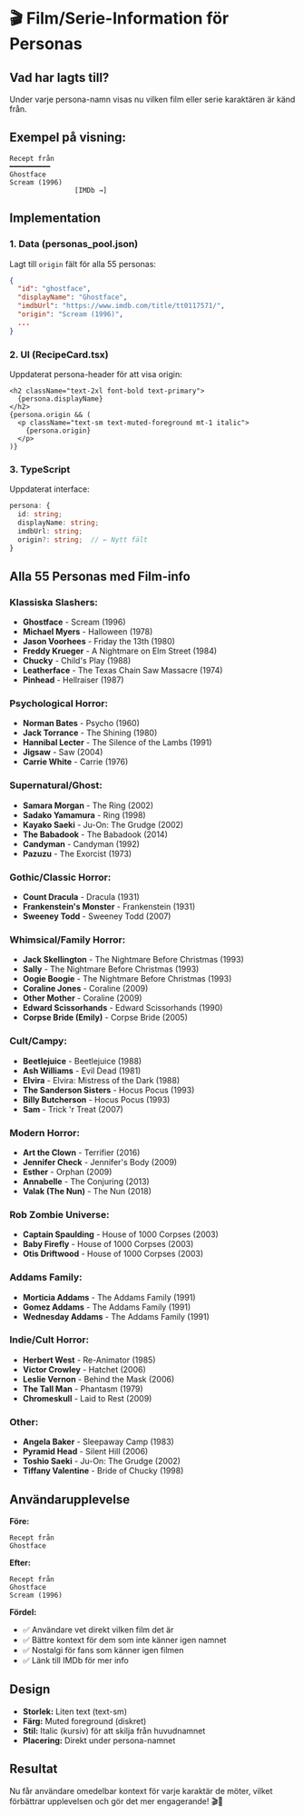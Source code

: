 # 🎬 Film/Serie-Information för Personas

## Vad har lagts till?

Under varje persona-namn visas nu vilken film eller serie karaktären är känd från.

## Exempel på visning:

```
Recept från
━━━━━━━━━━
Ghostface
Scream (1996)
                [IMDb →]
```

## Implementation

### 1. Data (personas_pool.json)
Lagt till `origin` fält för alla 55 personas:

```json
{
  "id": "ghostface",
  "displayName": "Ghostface",
  "imdbUrl": "https://www.imdb.com/title/tt0117571/",
  "origin": "Scream (1996)",
  ...
}
```

### 2. UI (RecipeCard.tsx)
Uppdaterat persona-header för att visa origin:

```tsx
<h2 className="text-2xl font-bold text-primary">
  {persona.displayName}
</h2>
{persona.origin && (
  <p className="text-sm text-muted-foreground mt-1 italic">
    {persona.origin}
  </p>
)}
```

### 3. TypeScript
Uppdaterat interface:

```typescript
persona: {
  id: string;
  displayName: string;
  imdbUrl: string;
  origin?: string;  // ← Nytt fält
}
```

## Alla 55 Personas med Film-info

### Klassiska Slashers:
- **Ghostface** - Scream (1996)
- **Michael Myers** - Halloween (1978)
- **Jason Voorhees** - Friday the 13th (1980)
- **Freddy Krueger** - A Nightmare on Elm Street (1984)
- **Chucky** - Child's Play (1988)
- **Leatherface** - The Texas Chain Saw Massacre (1974)
- **Pinhead** - Hellraiser (1987)

### Psychological Horror:
- **Norman Bates** - Psycho (1960)
- **Jack Torrance** - The Shining (1980)
- **Hannibal Lecter** - The Silence of the Lambs (1991)
- **Jigsaw** - Saw (2004)
- **Carrie White** - Carrie (1976)

### Supernatural/Ghost:
- **Samara Morgan** - The Ring (2002)
- **Sadako Yamamura** - Ring (1998)
- **Kayako Saeki** - Ju-On: The Grudge (2002)
- **The Babadook** - The Babadook (2014)
- **Candyman** - Candyman (1992)
- **Pazuzu** - The Exorcist (1973)

### Gothic/Classic Horror:
- **Count Dracula** - Dracula (1931)
- **Frankenstein's Monster** - Frankenstein (1931)
- **Sweeney Todd** - Sweeney Todd (2007)

### Whimsical/Family Horror:
- **Jack Skellington** - The Nightmare Before Christmas (1993)
- **Sally** - The Nightmare Before Christmas (1993)
- **Oogie Boogie** - The Nightmare Before Christmas (1993)
- **Coraline Jones** - Coraline (2009)
- **Other Mother** - Coraline (2009)
- **Edward Scissorhands** - Edward Scissorhands (1990)
- **Corpse Bride (Emily)** - Corpse Bride (2005)

### Cult/Campy:
- **Beetlejuice** - Beetlejuice (1988)
- **Ash Williams** - Evil Dead (1981)
- **Elvira** - Elvira: Mistress of the Dark (1988)
- **The Sanderson Sisters** - Hocus Pocus (1993)
- **Billy Butcherson** - Hocus Pocus (1993)
- **Sam** - Trick 'r Treat (2007)

### Modern Horror:
- **Art the Clown** - Terrifier (2016)
- **Jennifer Check** - Jennifer's Body (2009)
- **Esther** - Orphan (2009)
- **Annabelle** - The Conjuring (2013)
- **Valak (The Nun)** - The Nun (2018)

### Rob Zombie Universe:
- **Captain Spaulding** - House of 1000 Corpses (2003)
- **Baby Firefly** - House of 1000 Corpses (2003)
- **Otis Driftwood** - House of 1000 Corpses (2003)

### Addams Family:
- **Morticia Addams** - The Addams Family (1991)
- **Gomez Addams** - The Addams Family (1991)
- **Wednesday Addams** - The Addams Family (1991)

### Indie/Cult Horror:
- **Herbert West** - Re-Animator (1985)
- **Victor Crowley** - Hatchet (2006)
- **Leslie Vernon** - Behind the Mask (2006)
- **The Tall Man** - Phantasm (1979)
- **Chromeskull** - Laid to Rest (2009)

### Other:
- **Angela Baker** - Sleepaway Camp (1983)
- **Pyramid Head** - Silent Hill (2006)
- **Toshio Saeki** - Ju-On: The Grudge (2002)
- **Tiffany Valentine** - Bride of Chucky (1998)

## Användarupplevelse

**Före:**
```
Recept från
Ghostface
```

**Efter:**
```
Recept från
Ghostface
Scream (1996)
```

**Fördel:**
- ✅ Användare vet direkt vilken film det är
- ✅ Bättre kontext för dem som inte känner igen namnet
- ✅ Nostalgi för fans som känner igen filmen
- ✅ Länk till IMDb för mer info

## Design

- **Storlek:** Liten text (text-sm)
- **Färg:** Muted foreground (diskret)
- **Stil:** Italic (kursiv) för att skilja från huvudnamnet
- **Placering:** Direkt under persona-namnet

## Resultat

Nu får användare omedelbar kontext för varje karaktär de möter, vilket förbättrar upplevelsen och gör det mer engagerande! 🎬🎃
